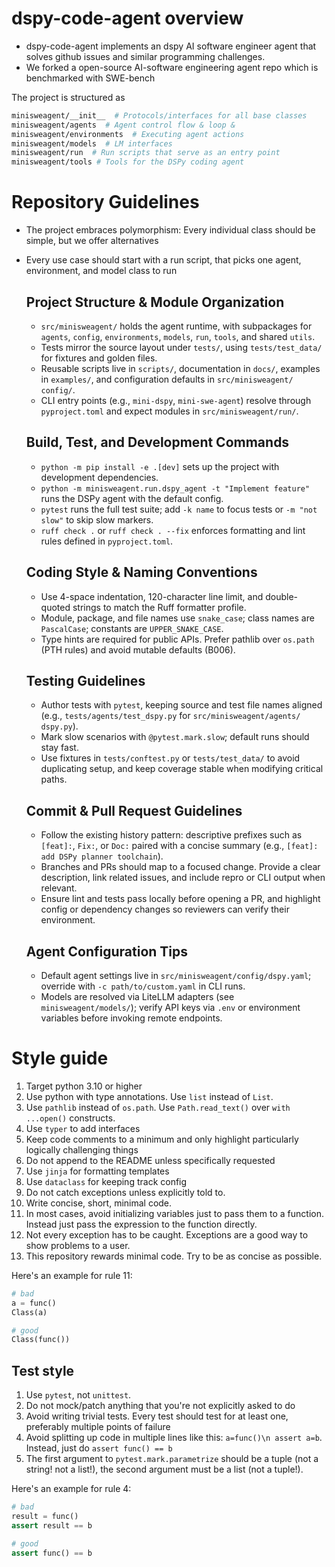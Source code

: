 # dspy-code-agent overview

- dspy-code-agent implements an dspy AI software engineer agent that solves github issues and similar programming challenges. 
- We forked a open-source AI-software engineering agent repo which is benchmarked with SWE-bench

The project is structured as

```bash
minisweagent/__init__  # Protocols/interfaces for all base classes
minisweagent/agents  # Agent control flow & loop & 
minisweagent/environments  # Executing agent actions
minisweagent/models  # LM interfaces
minisweagent/run  # Run scripts that serve as an entry point
minisweagent/tools # Tools for the DSPy coding agent
```

# Repository Guidelines

- The project embraces polymorphism: Every individual class should be simple, but we offer alternatives
- Every use case should start with a run script, that picks one agent, environment, and model class to run

  ## Project Structure & Module Organization
  - `src/minisweagent/` holds the agent runtime, with subpackages for `agents`, `config`, `environments`, `models`, `run`, `tools`, and shared
  `utils`.
  - Tests mirror the source layout under `tests/`, using `tests/test_data/` for fixtures and golden files.
  - Reusable scripts live in `scripts/`, documentation in `docs/`, examples in `examples/`, and configuration defaults in `src/minisweagent/
  config/`.
  - CLI entry points (e.g., `mini-dspy`, `mini-swe-agent`) resolve through `pyproject.toml` and expect modules in `src/minisweagent/run/`.

  ## Build, Test, and Development Commands
  - `python -m pip install -e .[dev]` sets up the project with development dependencies.
  - `python -m minisweagent.run.dspy_agent -t "Implement feature"` runs the DSPy agent with the default config.
  - `pytest` runs the full test suite; add `-k name` to focus tests or `-m "not slow"` to skip slow markers.
  - `ruff check .` or `ruff check . --fix` enforces formatting and lint rules defined in `pyproject.toml`.

  ## Coding Style & Naming Conventions
  - Use 4-space indentation, 120-character line limit, and double-quoted strings to match the Ruff formatter profile.
  - Module, package, and file names use `snake_case`; class names are `PascalCase`; constants are `UPPER_SNAKE_CASE`.
  - Type hints are required for public APIs. Prefer pathlib over `os.path` (PTH rules) and avoid mutable defaults (B006).

  ## Testing Guidelines
  - Author tests with `pytest`, keeping source and test file names aligned (e.g., `tests/agents/test_dspy.py` for `src/minisweagent/agents/
  dspy.py`).
  - Mark slow scenarios with `@pytest.mark.slow`; default runs should stay fast.
  - Use fixtures in `tests/conftest.py` or `tests/test_data/` to avoid duplicating setup, and keep coverage stable when modifying critical paths.

  ## Commit & Pull Request Guidelines
  - Follow the existing history pattern: descriptive prefixes such as `[feat]:`, `Fix:`, or `Doc:` paired with a concise summary (e.g., `[feat]:
  add DSPy planner toolchain`).
  - Branches and PRs should map to a focused change. Provide a clear description, link related issues, and include repro or CLI output when
  relevant.
  - Ensure lint and tests pass locally before opening a PR, and highlight config or dependency changes so reviewers can verify their environment.

  ## Agent Configuration Tips
  - Default agent settings live in `src/minisweagent/config/dspy.yaml`; override with `-c path/to/custom.yaml` in CLI runs.
  - Models are resolved via LiteLLM adapters (see `minisweagent/models/`); verify API keys via `.env` or environment variables before invoking
  remote endpoints.

# Style guide

1. Target python 3.10 or higher
2. Use python with type annotations. Use `list` instead of `List`.
3. Use `pathlib` instead of `os.path`. Use `Path.read_text()` over `with ...open()` constructs.
4. Use `typer` to add interfaces
5. Keep code comments to a minimum and only highlight particularly logically challenging things
6. Do not append to the README unless specifically requested
7. Use `jinja` for formatting templates
8. Use `dataclass` for keeping track config
9. Do not catch exceptions unless explicitly told to.
10. Write concise, short, minimal code.
11. In most cases, avoid initializing variables just to pass them to a function. Instead just pass the expression to the function directly.
12. Not every exception has to be caught. Exceptions are a good way to show problems to a user.
13. This repository rewards minimal code. Try to be as concise as possible.

Here's an example for rule 11:

```python
# bad
a = func()
Class(a)

# good
Class(func())
```

## Test style

1. Use `pytest`, not `unittest`.
2. <IMPORTANT>Do not mock/patch anything that you're not explicitly asked to do</IMPORTANT>
3. Avoid writing trivial tests. Every test should test for at least one, preferably multiple points of failure
4. Avoid splitting up code in multiple lines like this: `a=func()\n assert a=b`. Instead, just do `assert func() == b`
5. The first argument to `pytest.mark.parametrize` should be a tuple (not a string! not a list!), the second argument must be a list (not a tuple!).

Here's an example for rule 4:

```python
# bad
result = func()
assert result == b

# good
assert func() == b
```
